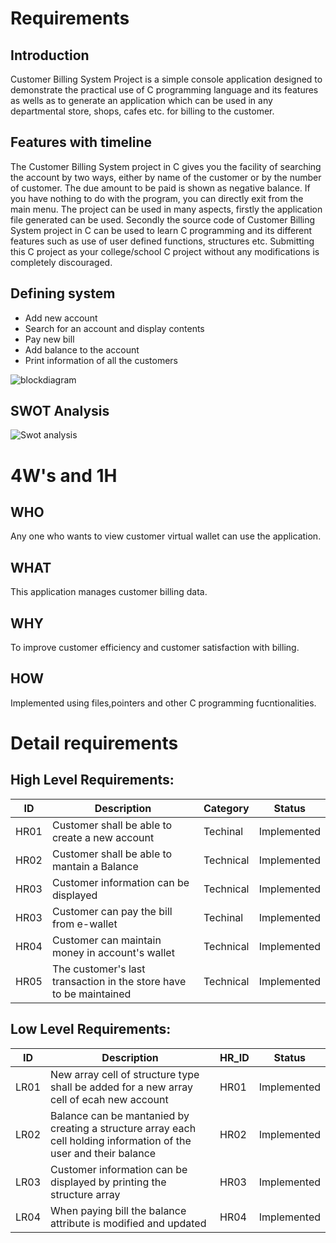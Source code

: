 # Requirements

## Introduction
Customer Billing System Project is a simple console application designed to demonstrate the practical use of C programming language and its features as wells as to generate an application which can be used in any departmental store, shops, cafes etc. for billing to the customer.

## Features with timeline
The Customer Billing System project in C gives you the facility of searching the account by two ways, either by name of the customer or by the number of customer. The due amount to be paid is shown as negative balance. If you have nothing to do with the program, you can directly exit from the main menu. 
The project can be used in many aspects, firstly the application file generated can be used. Secondly the source code of Customer Billing System project in C can be used to learn C programming and its different features such as use of user defined functions, structures etc. Submitting this C project as your college/school C project without any modifications is completely discouraged.

## Defining system 
* Add new account
* Search for an account and display contents
* Pay new bill
* Add balance to the account
* Print information of all the customers

![blockdiagram](https://user-images.githubusercontent.com/91197757/160225566-e11e171e-5313-4a27-a250-0b828287a550.PNG)

## SWOT Analysis
![Swot analysis](https://user-images.githubusercontent.com/91197757/160225744-521da36c-6b8c-4a0a-9815-9f68e6ea5d9a.PNG)

# 4W's and 1H

## WHO
Any one who wants to view customer virtual wallet can use the application.

## WHAT
This application manages customer billing data.

## WHY
To improve customer efficiency and customer satisfaction with billing.

## HOW 
Implemented using files,pointers and other C programming fucntionalities.

# Detail requirements

## High Level Requirements:
|ID   | Description  | Category  | Status  |
| --- | ------------ | --------- | ------- |
| HR01| Customer shall be able to create a new account | Techinal | Implemented |
| HR02| Customer shall be able to mantain a Balance | Technical | Implemented |
| HR03| Customer information can be displayed| Technical | Implemented |
| HR03| Customer can pay the bill from e-wallet | Techinal | Implemented |
| HR04| Customer can maintain money in account's wallet| Technical| Implemented |
| HR05| The customer's last transaction in the store have to be maintained| Technical | Implemented |

## Low Level Requirements:
|ID | Description | HR_ID | Status|
|---|-------------|--------|-------|
|LR01| New array cell of structure type shall be added for a new array cell of ecah new account | HR01 | Implemented|
|LR02| Balance can be mantanied by creating a structure array each cell holding information of the user and their balance| HR02| Implemented |
|LR03| Customer information can be displayed by printing the structure array| HR03| Implemented |
|LR04| When paying bill the balance attribute is modified and updated| HR04| Implemented |

